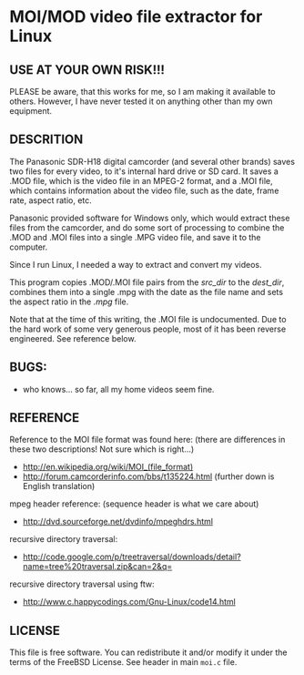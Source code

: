 # MOI/MOD video file extractor for Linux

## USE AT YOUR OWN RISK!!!

PLEASE be aware, that this works for me, so I am making it available to
others. However, I have never tested it on anything other than my own
equipment.

## DESCRITION

The Panasonic SDR-H18 digital camcorder (and several other brands) saves
two files for every video, to it's internal hard drive or SD card. It
saves a .MOD file, which is the video file in an MPEG-2 format, and a .MOI
file, which contains information about the video file, such as the date,
frame rate, aspect ratio, etc.

Panasonic provided software for Windows only, which would extract these
files from the camcorder, and do some sort of processing to combine the
.MOD and .MOI files into a single .MPG video file, and save it to the
computer.

Since I run Linux, I needed a way to extract and convert my videos.

This program copies .MOD/.MOI file pairs from the _src_dir_ to the
_dest_dir_, combines them into a single .mpg with the date as the
file name and sets the aspect ratio in the _.mpg_ file.

Note that at the time of this writing, the .MOI file is undocumented. Due
to the hard work of some very generous people, most of it has been
reverse engineered. See reference below.

## BUGS:
 - who knows... so far, all my home videos seem fine.

## REFERENCE

Reference to the MOI file format was found here:
(there are differences in these two descriptions!  Not sure which is right...)
 - http://en.wikipedia.org/wiki/MOI_(file_format)
 - http://forum.camcorderinfo.com/bbs/t135224.html (further down is English translation)

mpeg header reference:  (sequence header is what we care about)
 - http://dvd.sourceforge.net/dvdinfo/mpeghdrs.html

recursive directory traversal:
 - http://code.google.com/p/treetraversal/downloads/detail?name=tree%20traversal.zip&can=2&q=

recursive directory traversal using ftw:
 - http://www.c.happycodings.com/Gnu-Linux/code14.html

## LICENSE

This file is free software. You can redistribute it and/or modify it under the
terms of the FreeBSD License. See header in main `moi.c` file.

